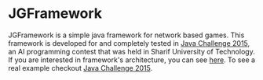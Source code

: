 JGFramework
============

JGFramework is a simple java framework for network based games. This framework is developed for and completely tested in [Java Challenge 2015](https://github.com/JavaChallenge/JeyC2015), an AI programming contest that was held in Sharif University of Technology. If you are interested in framework's architecture, you can see [here](https://github.com/JavaChallenge/JGFramework/wiki/Architecture). To see a real example checkout [Java Challenge 2015](https://github.com/JavaChallenge/JeyC2015).
